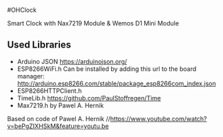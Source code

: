 #OHClock

Smart Clock with Nax7219 Module & Wemos D1 Mini Module


## Used Libraries
- Arduino JSON https://arduinojson.org/
- ESP8266WiFi.h Can be installed by adding this url to the board manager: http://arduino.esp8266.com/stable/package_esp8266com_index.json
- ESP8266HTTPClient.h
- TimeLib.h https://github.com/PaulStoffregen/Time
- Max7219.h by Pawel A. Hernik

Based on code of Pawel A. Hernik //https://www.youtube.com/watch?v=bePgZIXHSkM&feature=youtu.be